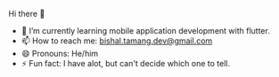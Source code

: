 Hi there 👋

- 🌱 I’m currently learning mobile application development with flutter.
- 📫 How to reach me: bishal.tamang.dev@gmail.com
- 😄 Pronouns: He/him
- ⚡ Fun fact: I have alot, but can't decide which one to tell.
